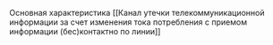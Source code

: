 Основная характеристика [[Канал утечки телекоммуникационной информации за счет изменения тока потребления с приемом информации (бес)контактно по линии]]